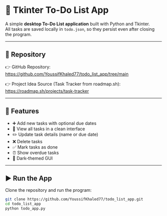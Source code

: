 # 📝 Tkinter To-Do List App

A simple **desktop To-Do List application** built with Python and Tkinter.  
All tasks are saved locally in `todo.json`, so they persist even after closing the program.  

---

## 📂 Repository
👉 GitHub Repository:  
https://github.com/YoussifKhaled77/todo_list_app/tree/main  

👉 Project Idea Source (Task Tracker from roadmap.sh):  
https://roadmap.sh/projects/task-tracker  

---

## 🚀 Features
- ➕ Add new tasks with optional due dates  
- 👀 View all tasks in a clean interface  
- ✏️ Update task details (name or due date)  
- ❌ Delete tasks  
- ✅ Mark tasks as done  
- ⏰ Show overdue tasks  
- 🌙 Dark-themed GUI  

---

## ▶️ Run the App

Clone the repository and run the program:

```bash
git clone https://github.com/YoussifKhaled77/todo_list_app.git
cd todo_list_app
python todo_app.py
